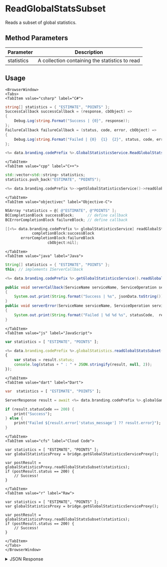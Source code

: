 # ReadGlobalStatsSubset

Reads a subset of global statistics.

<PartialServop service_name="globalGameStatistics" operation_name="READ_SUBSET" />

## Method Parameters
Parameter | Description
--------- | -----------
statistics | A collection containing the statistics to read

## Usage

```mdx-code-block
<BrowserWindow>
<Tabs>
<TabItem value="csharp" label="C#">
```

```csharp
string[] statistics = { "ESTIMATE", "POINTS" };
SuccessCallback successCallback = (response, cbObject) =>
{
    Debug.Log(string.Format("Success | {0}", response));
};
FailureCallback failureCallback = (status, code, error, cbObject) =>
{
    Debug.Log(string.Format("Failed | {0}  {1}  {2}", status, code, error));
};

<%= data.branding.codePrefix %>.GlobalStatisticsService.ReadGlobalStatsSubset(statistics, successCallback, failureCallback);
```

```mdx-code-block
</TabItem>
<TabItem value="cpp" label="C++">
```

```cpp
std::vector<std::string> statistics;
statistics.push_back("ESTIMATE", "POINTS");

<%= data.branding.codePrefix %>->getGlobalStatisticsService()->readGlobalStatsSubset(statistics, this);
```

```mdx-code-block
</TabItem>
<TabItem value="objectivec" label="Objective-C">
```

```objectivec
NSArray *statistics = @[ @"ESTIMATE", @"POINTS" ];
BCCompletionBlock successBlock;      // define callback
BCErrorCompletionBlock failureBlock; // define callback

[[<%= data.branding.codePrefix %> globalStatisticsService] readGlobalStatsSubset:statistics
            completionBlock:successBlock
       errorCompletionBlock:failureBlock
                   cbObject:nil];
```

```mdx-code-block
</TabItem>
<TabItem value="java" label="Java">
```

```java
String[] statistics = { "ESTIMATE", "POINTS" };
this; // implements IServerCallback

<%= data.branding.codePrefix %>.getGlobalStatisticsService().readGlobalStatsSubset(statistics, this);

public void serverCallback(ServiceName serviceName, ServiceOperation serviceOperation, JSONObject jsonData)
{
    System.out.print(String.format("Success | %s", jsonData.toString()));
}
public void serverError(ServiceName serviceName, ServiceOperation serviceOperation, int statusCode, int reasonCode, String jsonError)
{
    System.out.print(String.format("Failed | %d %d %s", statusCode,  reasonCode, jsonError.toString()));
}
```

```mdx-code-block
</TabItem>
<TabItem value="js" label="JavaScript">
```

```javascript
var statistics = [ "ESTIMATE", "POINTS" ];

<%= data.branding.codePrefix %>.globalStatistics.readGlobalStatsSubset(statistics, result =>
{
	var status = result.status;
	console.log(status + " : " + JSON.stringify(result, null, 2));
});
```

```mdx-code-block
</TabItem>
<TabItem value="dart" label="Dart">
```

```dart
var  statistics = [ "ESTIMATE", "POINTS" ];

ServerResponse result = await <%= data.branding.codePrefix %>.globalGameStatisticsService.readGlobalStatsSubset(statistics:statistics);

if (result.statusCode == 200) {
    print("Success");
} else {
    print("Failed ${result.error['status_message'] ?? result.error}");
}
```

```mdx-code-block
</TabItem>
<TabItem value="cfs" label="Cloud Code">
```

```cfscript
var statistics = [ "ESTIMATE", "POINTS" ];
var globalStatisticsProxy = bridge.getGlobalStatisticsServiceProxy();

var postResult = globalStatisticsProxy.readGlobalStatsSubset(statistics);
if (postResult.status == 200) {
    // Success!
}
```

```mdx-code-block
</TabItem>
<TabItem value="r" label="Raw">
```

```cfscript
var statistics = [ "ESTIMATE", "POINTS" ];
var globalStatisticsProxy = bridge.getGlobalStatisticsServiceProxy();

var postResult = globalStatisticsProxy.readGlobalStatsSubset(statistics);
if (postResult.status == 200) {
    // Success!
}
```

```mdx-code-block
</TabItem>
</Tabs>
</BrowserWindow>
```

<details>
<summary>JSON Response</summary>

```json
{
  "data": {
    "statistics": {
      "POINTS": 11,
      "ESTIMATE": 5
    }
  },
  "status": 200
}
```
</details>

